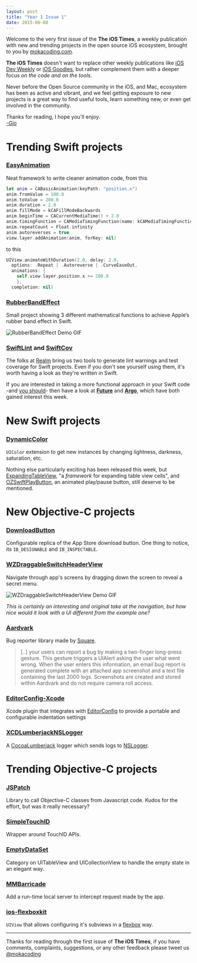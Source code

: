 ```yaml
---
layout: post
title: "Year 1 Issue 1"
date: 2015-06-08
---
```


Welcome to the very first issue of the **The iOS Times**, a weekly publication with new and trending projects in the open source iOS ecosystem, brought to you by [mokacoding.com](http://mokacoding.com).

**The iOS Times** doesn't want to replace other weekly publications like [iOS Dev Weekly](https://iosdevweekly.com/) or [iOS Goodies](http://ios-goodies.com/), but rather complement them with a deeper focus _on the code and on the tools_.

Never before the Open Source community in the iOS, and Mac, ecosystem has been as active and vibrant, and we feel getting exposure to new projects is a great way to find useful tools, learn something new, or even get involved in the community.

Thanks for reading, I hope you'll enjoy.<br/>[_-Gio_](http://twitter.com/mokagio)

# Trending Swift projects

### [EasyAnimation](https://github.com/icanzilb/EasyAnimation) 

Neat framework to write cleaner animation code, from this

```swift
let anim = CABasicAnimation(keyPath: "position.x")
anim.fromValue = 100.0
anim.toValue = 200.0
anim.duration = 2.0
anim.fillMode = kCAFillModeBackwards
anim.beginTime = CACurrentMediaTime() + 2.0
anim.timingFunction = CAMediaTimingFunction(name: kCAMediaTimingFunctionEaseOut)
anim.repeatCount = Float.infinity
anim.autoreverses = true
view.layer.addAnimation(anim, forKey: nil)
```

to this

```swift
UIView.animateWithDuration(2.0, delay: 2.0, 
  options: .Repeat | .Autoreverse | .CurveEaseOut, 
  animations: {
    self.view.layer.position.x += 200.0
    }, 
  completion: nil)
```

### [RubberBandEffect](https://github.com/Produkt/RubberBandEffect) 

Small project showing 3 different mathematical functions to achieve Apple’s rubber band effect in Swift.

![RubberBandEffect Demo GIF](https://raw.githubusercontent.com/Produkt/RubberBandEffect/master/Others/RubberBand_01.gif)

### [SwiftLint](https://github.com/realm/SwiftLint) and [SwiftCov](https://github.com/realm/SwiftCov) 

The folks at [Realm](https://realm.io/) bring us two tools to generate lint warnings and test coverage for Swift projects. Even if you don't see yourself using them, it's worth having a look as they're written in Swift.

If you are interested in taking a more functional approach in your Swift code -and [you should](http://2014.funswiftconf.com/speakers/andy.html)- then have a look at [**Future**](https://github.com/nghialv/Future) and [**Argo**](https://github.com/thoughtbot/Argo), which have both gained interest this week.

# New Swift projects

### [DynamicColor](https://github.com/yannickl/DynamicColor) 

`UIColor` extension to get new instances by changing lightness, darkness, saturation, etc.

Nothing else particularly exciting has been released this week, but [ExpandingTableView](https://github.com/jozsef-vesza/ExpandingTableView), "a _framework_ for expanding table view cells", and [OZSwiftPlayButton](https://github.com/otaviokz/OZSwiftPlayButton), an animated play/pause button, still deserve to be mentioned.

# New Objective-C projects

### [DownloadButton](https://github.com/PavelKatunin/DownloadButton)

Configurable replica of the App Store download button. One thing to notice, its `IB_DESIGNABLE` and `IB_INSPECTABLE`.

### [WZDraggableSwitchHeaderView](https://github.com/wongzigii/WZDraggableSwitchHeaderView)

Navigate through app's screens by dragging down the screen to reveal a secret menu. 

![WZDraggableSwitchHeaderView Demo GIF](https://raw.githubusercontent.com/wongzigii/WZDraggableSwitchHeaderView/master/GIF/WZAnimatingTransition.gif)

_This is certainly an interesting and original take at the navigation, but how nice would it look with a UI different from the example one?_

### [Aardvark](https://github.com/square/Aardvark)

Bug reporter library made by [Square](http://square.github.io/). 

> [..] your users can report a bug by making a two-finger long-press gesture. This gesture triggers a UIAlert asking the user what went wrong. When the user enters this information, an email bug report is generated complete with an attached app screenshot and a text file containing the last 2000 logs. Screenshots are created and stored within Aardvark and do not require camera roll access.

### [EditorConfig-Xcode](https://github.com/MarcoSero/EditorConfig-Xcode)

Xcode plugin that integrates with [EditorConfig](http://editorconfig.org/) to provide a portable and configurable indentation settings

### [XCDLumberjackNSLogger](https://github.com/0xced/XCDLumberjackNSLogger)

A [CocoaLumberjack](https://github.com/CocoaLumberjack/CocoaLumberjack) logger which sends logs to [NSLogger](https://github.com/fpillet/NSLogger).

# Trending Objective-C projects

### [JSPatch](https://github.com/bang590/JSPatch)

Library to call Objective-C classes from Javascript code. Kudos for the effort, but was it really necessary?

### [SimpleTouchID](https://github.com/liu044100/SmileTouchID)

Wrapper around TouchID APIs.

### [EmptyDataSet](https://github.com/dzenbot/DZNEmptyDataSet)

Category on UITableView and UICollectionView to handle the empty state in an elegant way.

### [MMBarricade](https://github.com/mutualmobile/MMBarricade) 

Add a run-time local server to intercept request made by the app.

### [ios-flexboxkit](https://github.com/alexdrone/ios-flexboxkit) 

`UIView` that allows configuring it's subviews in a [flexbox](https://css-tricks.com/snippets/css/a-guide-to-flexbox/) way.

---

Thanks for reading through the first issue of **The iOS Times**, if you have comments, complaints, suggestions, or any other feedback please tweet us [@mokacoding](http://twitter.com/mokacoding)
